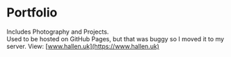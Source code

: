 # Portfolio  
Includes Photography and Projects.  
Used to be hosted on GitHub Pages, but that was buggy so I moved it to my server.
View: [www.hallen.uk](https://www.hallen.uk)
